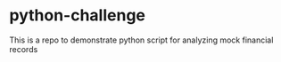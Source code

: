 # python-challenge
This is a repo to demonstrate python script for analyzing mock financial records
